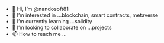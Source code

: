 - 👋 Hi, I’m @nandosoft81
- 👀 I’m interested in ...blockchain, smart contracts, metaverse
- 🌱 I’m currently learning ...solidity
- 💞️ I’m looking to collaborate on ...projects
- 📫 How to reach me ...

<!---
nandosoft81/nandosoft81 is a ✨ special ✨ repository because its `README.md` (this file) appears on your GitHub profile.
You can click the Preview link to take a look at your changes.
--->
